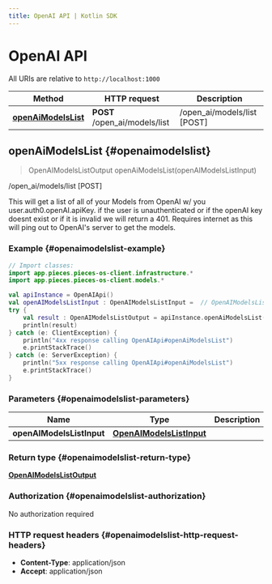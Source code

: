 ```yaml
---
title: OpenAI API | Kotlin SDK
---
```


# OpenAI API

All URIs are relative to `http://localhost:1000`

Method | HTTP request | Description
------------- | ------------- | -------------
[**openAiModelsList**](#openaimodelslist) | **POST** /open_ai/models/list | /open_ai/models/list [POST]


## **openAiModelsList** {#openaimodelslist}
> OpenAIModelsListOutput openAiModelsList(openAIModelsListInput)

/open_ai/models/list [POST]

This will get a list of all of your Models from OpenAI w/ you user.auth0.openAI.apiKey.  if the user is unauthenticated or if the openAI key doesnt exist or if it is invalid we will return a 401.  Requires internet as this will ping out to OpenAI&#39;s server to get the models.

### Example {#openaimodelslist-example}
```kotlin
// Import classes:
import app.pieces.pieces-os-client.infrastructure.*
import app.pieces.pieces-os-client.models.*

val apiInstance = OpenAIApi()
val openAIModelsListInput : OpenAIModelsListInput =  // OpenAIModelsListInput | 
try {
    val result : OpenAIModelsListOutput = apiInstance.openAiModelsList(openAIModelsListInput)
    println(result)
} catch (e: ClientException) {
    println("4xx response calling OpenAIApi#openAiModelsList")
    e.printStackTrace()
} catch (e: ServerException) {
    println("5xx response calling OpenAIApi#openAiModelsList")
    e.printStackTrace()
}
```

### Parameters {#openaimodelslist-parameters}

Name | Type | Description  | Notes
------------- | ------------- | ------------- | -------------
 **openAIModelsListInput** | [**OpenAIModelsListInput**](../models/OpenAIModelsListInput)|  | [optional]

### Return type {#openaimodelslist-return-type}

[**OpenAIModelsListOutput**](../models/OpenAIModelsListOutput)

### Authorization {#openaimodelslist-authorization}

No authorization required

### HTTP request headers {#openaimodelslist-http-request-headers}

 - **Content-Type**: application/json
 - **Accept**: application/json

